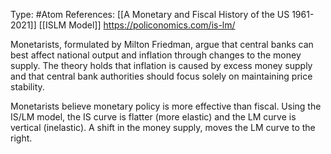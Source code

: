 Type: #Atom 
References: [[A Monetary and Fiscal History of the US 1961-2021]] [[ISLM Model]]
https://policonomics.com/is-lm/

Monetarists, formulated by Milton Friedman, argue that central banks can best affect national output and inflation through changes to the money supply. The theory holds that inflation is caused by excess money supply and that central bank authorities should focus solely on maintaining price stability. 

Monetarists believe monetary policy is more effective than fiscal. Using the IS/LM model, the IS curve is flatter (more elastic) and the LM curve is vertical (inelastic). A shift in the money supply, moves the LM curve to the right. 